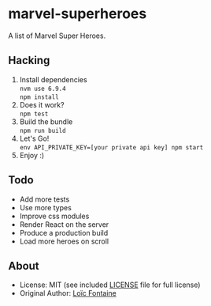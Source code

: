 marvel-superheroes
==================
A list of Marvel Super Heroes.

Hacking
-------
1. Install dependencies  
`nvm use 6.9.4`  
`npm install`  
2. Does it work?  
`npm test`  
3. Build the bundle  
`npm run build`  
4. Let's Go!  
`env API_PRIVATE_KEY=[your private api key] npm start`  
5. Enjoy :)  

Todo
----
- Add more tests
- Use more types
- Improve css modules
- Render React on the server
- Produce a production build
- Load more heroes on scroll

About
-----
* License: MIT (see included [LICENSE](https://github.com/lfont/marvel-superheroes/blob/master/LICENSE) file for full license)
* Original Author: [Loïc Fontaine](http://twitter.com/loic_fontaine)
